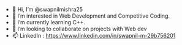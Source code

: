 - 👋 Hi, I’m @swapnilmishra25
- 👀 I’m interested in Web Development and Competitive Coding.
- 🌱 I’m currently learning C++.
- 💞️ I’m looking to collaborate on projects with Web dev
- 📫 LinkedIn : https://www.linkedin.com/in/swapnil-m-29b756201




